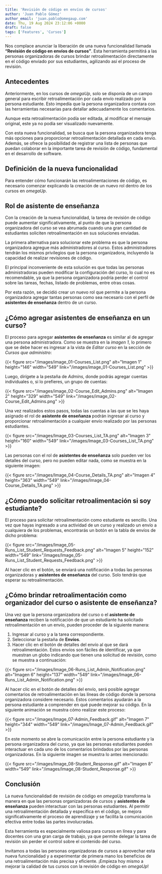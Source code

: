 ```yaml
---
title: 'Revisión de código en envíos de cursos'
author: 'Juan Pablo Gómez'
author_email: 'juan.pablo@omegaup.com'
date: Thu, 19 Aug 2024 23:12:06 +0000
draft: false
tags: ['Features', 'Cursos']
---
```


Nos complace anunciar la liberación de una nueva funcionalidad llamada **“Revisión de código en envíos de cursos”**. Esta herramienta permitirá a las personas organizadoras de cursos brindar retroalimentación directamente en el código enviado por sus estudiantes, agilizando así el proceso de revisión.

## Antecedentes

Anteriormente, en los cursos de _omegaUp_, solo se disponía de un campo general para escribir retroalimentación por cada envío realizado por la persona estudiante. Esto impedía que la persona organizadora contara con las herramientas necesarias para detallar adecuadamente los comentarios.

Aunque esta retroalimentación podía ser editada, al modificar el mensaje original, este ya no podía ser visualizado nuevamente.

Con esta nueva funcionalidad, se busca que la persona organizadora tenga más opciones para proporcionar retroalimentación detallada en cada envío. Además, se ofrece la posibilidad de registrar una lista de personas que puedan colaborar en la importante tarea de revisión de código, fundamental en el desarrollo de software.

## Definición de la nueva funcionalidad

Para entender cómo funcionarán las retroalimentaciones de código, es necesario comenzar explicando la creación de un nuevo rol dentro de los cursos en _omegaUp_.

## Rol de asistente de enseñanza

Con la creación de la nueva funcionalidad, la tarea de revisión de código puede aumentar significativamente, al punto de que la persona organizadora del curso se vea abrumada cuando una gran cantidad de estudiantes soliciten retroalimentación en sus soluciones enviadas.

La primera alternativa para solucionar este problema es que la persona organizadora agregue más administradores al curso. Estos administradores tendrán los mismos privilegios que la persona organizadora, incluyendo la capacidad de realizar revisiones de código.

El principal inconveniente de esta solución es que todas las personas administradoras pueden modificar la configuración del curso, lo cual no es recomendable, ya que la persona organizadora podría perder el control sobre las tareas, fechas, listado de problemas, entre otras cosas.

Por esta razón, se decidió crear un nuevo rol que permite a la persona organizadora agregar tantas personas como sea necesario con el perfil de **asistentes de enseñanza** dentro de un curso.

## ¿Cómo agregar asistentes de enseñanza en un curso?

El proceso para agregar **asistentes de enseñanza** es similar al de agregar una persona administradora. Como se muestra en la _imagen 1_, lo primero que se debe hacer es ingresar a la vista de _Editar curso_ en la sección de _Cursos que administro_:

{{< figure src="/images/image_01-Courses_List.png" alt="Imagen 1" height="146" width="549" link="/images/image_01-Courses_List.png" >}}

Luego, dirígete a la pestaña de _Admins_, donde podrás agregar cuentas individuales o, si lo prefieres, un grupo de cuentas:

{{< figure src="/images/image_02-Course_Edit_Admins.png" alt="Imagen 2" height="329" width="549" link="/images/image_02-Course_Edit_Admins.png" >}}

Una vez realizados estos pasos, todas las cuentas a las que se les haya asignado el rol de **asistente de enseñanza** podrán ingresar al curso y proporcionar retroalimentación a cualquier envío realizado por las personas estudiantes.

{{< figure src="/images/Image_03-Courses_List_TA.png" alt="Imagen 3" height="160" width="549" link="/images/Image_03-Courses_List_TA.png" >}}

Las personas con el rol de **asistentes de enseñanza** solo pueden ver los detalles del curso, pero no pueden editar nada, como se muestra en la siguiente imagen:

{{< figure src="/images/Image_04-Course_Details_TA.png" alt="Imagen 4" height="363" width="549" link="/images/Image_04-Course_Details_TA.png" >}}

## ¿Cómo puedo solicitar retroalimentación si soy estudiante?

El proceso para solicitar retroalimentación como estudiante es sencillo. Una vez que hayas ingresado a una actividad de un curso y realizado un envío a cualquiera de los problemas, encontrarás un botón en la tabla de envíos de dicho problema:

{{< figure src="/images/Image_05-Runs_List_Student_Requests_Feedback.png" alt="Imagen 5" height="152" width="549" link="/images/Image_05-Runs_List_Student_Requests_Feedback.png" >}}

Al hacer clic en el botón, se enviará una notificación a todas las personas organizadoras y **asistentes de enseñanza** del curso. Solo tendrás que esperar su retroalimentación.

## ¿Cómo brindar retroalimentación como organizador del curso o asistente de enseñanza?

Una vez que la persona organizadora del curso o el **asistente de enseñanza** reciben la notificación de que un estudiante ha solicitado retroalimentación en un envío, pueden proceder de la siguiente manera:

1. Ingresar al curso y a la tarea correspondiente.
2. Seleccionar la pestaña de __Envíos__.
3. Hacer clic en el botón de detalles del envío al que se dará retroalimentación. Estos envíos son fáciles de identificar, ya que muestran un globo indicando que tienen una solicitud de revisión, como se muestra a continuación:

{{< figure src="/images/Image_06-Runs_List_Admin_Notification.png" alt="Imagen 6" height="137" width="549" link="/images/Image_06-Runs_List_Admin_Notification.png" >}}

Al hacer clic en el botón de detalles del envío, será posible agregar comentarios de retroalimentación en las líneas de código donde la persona organizadora considere necesario. Estos comentarios ayudarán a la persona estudiante a comprender en qué puede mejorar su código. En la siguiente animación se muestra cómo realizar este proceso:

{{< figure src="/images/Image_07-Admin_Feedback.gif" alt="Imagen 7" height="344" width="549" link="/images/Image_07-Admin_Feedback.gif" >}}

En este momento se abre la comunicación entre la persona estudiante y la persona organizadora del curso, ya que las personas estudiantes pueden interactuar en cada uno de los comentarios brindados por las personas organizadoras. En la siguiente imagen se muestra lo antes mencionado:

{{< figure src="/images/Image_08-Student_Response.gif" alt="Imagen 8" width="549" link="/images/Image_08-Student_Response.gif" >}}

## Conclusión

La nueva funcionalidad de revisión de código en _omegaUp_ transforma la manera en que las personas organizadoras de cursos y **asistentes de enseñanza** pueden interactuar con las personas estudiantes. Al permitir una retroalimentación detallada y específica en el código, se mejora significativamente el proceso de aprendizaje y se facilita la comunicación efectiva entre todas las partes involucradas.

Esta herramienta es especialmente valiosa para cursos en línea y para docentes con una gran carga de trabajo, ya que permite delegar la tarea de revisión sin perder el control sobre el contenido del curso.

Invitamos a todas las personas organizadoras de cursos a aprovechar esta nueva funcionalidad y a experimentar de primera mano los beneficios de una retroalimentación más precisa y eficiente. ¡Empieza hoy mismo a mejorar la calidad de tus cursos con la revisión de código en _omegaUp_!
